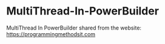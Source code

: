# MultiThread-In-PowerBuilder
MultiThread In PowerBuilder
shared from the website: https://programmingmethodsit.com

